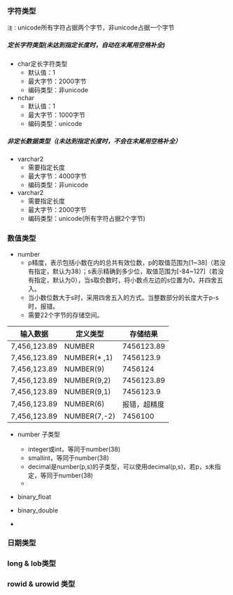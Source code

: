### 字符类型
`注` : unicode所有字符占据两个字节，非unicode占据一个字节
##### 定长字符类型(未达到指定长度时，自动在末尾用空格补全)
- char定长字符类型
	- 默认值：1
	- 最大字节：2000字节
	- 编码类型：非unicode
- nchar
	- 默认值：1
	- 最大字节：1000字节
	- 编码类型：unicode
##### 非定长数据类型（(未达到指定长度时，不会在末尾用空格补全）
- varchar2
	- 需要指定长度
	- 最大字节：4000字节
	- 编码类型：非unicode
- varchar2
	- 需要指定长度
	- 最大字节：2000字节
	- 编码类型：unicode(所有字符占据2个字节)
### 数值类型
- number
	- p精度，表示包括小数在内的总共有效位数，p的取值范围为[1~38]（若没有指定，默认为38）；s表示精确到多少位，取值范围为[-84~127]（若没有指定，默认为0），当s取负数时，将小数点左边的s位置为0，并四舍五入。
	- 当小数位数大于s时，采用四舍五入的方式。当整数部分的长度大于p-s时，报错。
	- 需要22个字节的存储空间。

| 输入数据     | 定义类型     | 存储结果     |
| ------------ | ------------ | ------------ |
| 7,456,123.89 | NUMBER       | 7456123.89   |
| 7,456,123.89 | NUMBER(* ,1) | 7456123.9    |
| 7,456,123.89 | NUMBER(9)    | 7456124      |
| 7,456,123.89 | NUMBER(9,2)  | 7456123.89   |
| 7,456,123.89 | NUMBER(9,1)  | 7456123.9    |
| 7,456,123.89 | NUMBER(6)    | 报错，超精度 |
| 7,456,123.89 | NUMBER(7,-2) | 7456100      |

- number 子类型
	- integer或int，等同于number(38)
	- smallint，等同于number(38)
	- decimal是number(p,s)的子类型，可以使用decimal(p,s)，若p，s未指定，等同于number(38)
	- 
- binary_float

- binary_double
- 
### 日期类型

### long & lob类型

### rowid & urowid 类型

### 